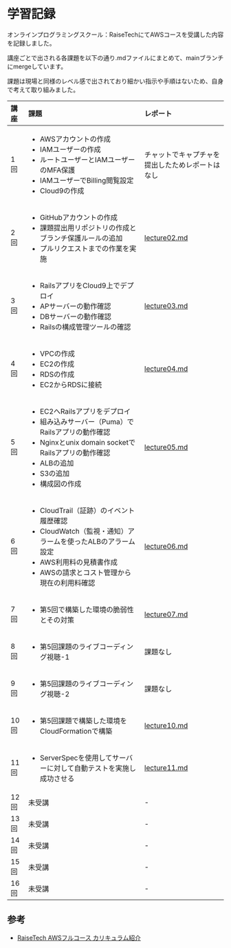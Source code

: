 # 学習記録
オンラインプログラミングスクール：RaiseTechにてAWSコースを受講した内容を記録しました。

講座ごとで出される各課題を以下の通り.mdファイルにまとめて、mainブランチにmergeしています。

課題は現場と同様のレベル感で出されており細かい指示や手順はないため、自身で考えて取り組みました。

|講座|課題|レポート|
|:---|:---|:---|
|  1回  |<ul><li>AWSアカウントの作成<li>IAMユーザーの作成<li>ルートユーザーとIAMユーザーのMFA保護<li>IAMユーザーでBilling閲覧設定<li>Cloud9の作成|チャットでキャプチャを提出したためレポートはなし|
|  2回  |<ul><li>GitHubアカウントの作成<li>課題提出用リポジトリの作成とブランチ保護ルールの追加<li>プルリクエストまでの作業を実施|[lecture02.md](lecture02.md)|
|  3回  |<ul><li>RailsアプリをCloud9上でデプロイ<li>APサーバーの動作確認<li>DBサーバーの動作確認<li>Railsの構成管理ツールの確認|[lecture03.md](lecture03.md)|
|  4回  |<ul><li>VPCの作成<li>EC2の作成<li>RDSの作成<li>EC2からRDSに接続|[lecture04.md](lecture04.md)|
|  5回  |<ul><li>EC2へRailsアプリをデプロイ<li>組み込みサーバー（Puma）でRailsアプリの動作確認<li>Nginxとunix domain socketでRailsアプリの動作確認<li>ALBの追加<li>S3の追加<li>構成図の作成|[lecture05.md](lecture05.md)|
|  6回  |<ul><li>CloudTrail（証跡）のイベント履歴確認<li>CloudWatch（監視・通知）アラームを使ったALBのアラーム設定<li>AWS利用料の見積書作成<li>AWSの請求とコスト管理から現在の利用料確認|[lecture06.md](lecture06.md)|
|  7回  |<ul><li>第5回で構築した環境の脆弱性とその対策|[lecture07.md](lecture07.md)|
|  8回  |<ul><li>第5回課題のライブコーディング視聴-1|課題なし|
|  9回  |<ul><li>第5回課題のライブコーディング視聴-2|課題なし|
|  10回 |<ul><li>第5回課題で構築した環境をCloudFormationで構築|[lecture10.md](lecture10.md)|
|  11回 |<ul><li>ServerSpecを使用してサーバーに対して自動テストを実施し成功させる|[lecture11.md](lecture11.md)|
|  12回 |未受講|-|
|  13回 |未受講|-|
|  14回 |未受講|-|
|  15回 |未受講|-|
|  16回 |未受講|-|

## 参考
* [RaiseTech AWSフルコース カリキュラム紹介](https://raise-tech.net/courses-lp/aws-full-course?ct_89cd25b6o967co04=1.1.365.Cd6GjEkEHTKgyHCK.365.Ct1-k4a0PTX7ImIO.C96GjEkEHTKgyHCK.null&cats_direct=true&catsConversionApi=true#:~:text=%E3%81%97%E3%81%A6%E3%81%84%E3%81%BE%E3%81%99%E3%80%82-,%E3%82%AB%E3%83%AA%E3%82%AD%E3%83%A5%E3%83%A9%E3%83%A0%E7%B4%B9%E4%BB%8B,-Web%E3%82%A2%E3%83%97%E3%83%AA%E3%82%92)